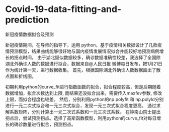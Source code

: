 # Covid-19-data-fitting-and-prediction
新冠疫情数据拟合及预测

新冠疫情期间，在导师的指导下，运用 python，基于疫情相关数据设计了几款疫情预测模型，结果曲线能够很好地与国内疫情发展情况拟合并能较好地预测病例增长的拐点时间。
由于湖北疑似数据较多，确诊数据准确性较差，我选择了全国除湖北外确诊人数的数据进行拟合，数据来自@人民日报 微博每日发布，把1月21日作为统计第一天，进行数据收集。
首先，根据国除湖北外确诊人数数据画出了散点图和折线图。

初期利用python的curve_fit进行指数函数的拟合，拟合程度较高，但是后期随着数据增加，拟合次数达到上限, 而结果还没拟合出来，需要传入maxfev参数, 修改上限，而拟合程度也较差。
然后，分别利用python的np.polyfit 和 np.polyld分别进行一元二次式拟合和一元三次式拟合，发现一元三次式拟合程度更高。
通过求解系数矩阵，分别计算出一元二次式系数和一元三次式系数。
在钟南山院士提出拐点后，尝试预测拐点。选择了高斯函数模型，利用python的curve_fit对每日增长的确诊数量进行拟合，预测拐点。
